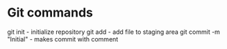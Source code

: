# Git commands

git init - initialize repository
git add - add file to staging area
git commit -m "Initial" - makes commit with comment

